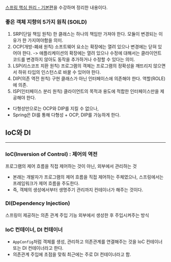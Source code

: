 [스프링 핵심 원리 - 기본편](https://www.inflearn.com/course/%EC%8A%A4%ED%94%84%EB%A7%81-%ED%95%B5%EC%8B%AC-%EC%9B%90%EB%A6%AC-%EA%B8%B0%EB%B3%B8%ED%8E%B8/dashboard)을 수강하며 정리한 내용이다.


### 좋은 객체 지향의 5가지 원칙 (SOILD)
1. SRP(단일 책임 원칙)
    한 클래스는 하나의 책임만 가져야 한다.
    모듈이 변경되는 이유가 한 가지여야함을 의미.
2. OCP(개방-폐쇄 원칙)
    소프트웨어 요소는 확장에는 열려 있으나 변경에는 닫혀 있어야 한다.
    -> 애플리케이션의 확장에는 열려 있으나 수정에 대해서는 클라이언트 코드를 변경하지 않아도 동작을 추가하거나 수정할 수 있다는 의미.
3. LSP(리스코프 치환 원칙)
    프로그램의 객체는 프로그램의 정확성을 깨뜨리지 않으면서 하위 타입의 인스턴스로 바꿀 수 있어야 한다.
4. DIP(의존 역전 원칙)
    구현 클래스가 아닌 인터페이스에 의존해야 한다. 역할(ROLE)에 의존.
5. ISP(인터페이스 분리 원칙)
    클라이언트의 목적과 용도에 적합한 인터페이스만을 제공해야 한다.

* 다형성만으로는 OCP와 DIP를 지킬 수 없으나,
* Spring은 DI를 통해 다형성 + OCP, DIP를 가능하게 한다.

## IoC와 DI
***
### IoC(Inversion of Control) : 제어의 역전
프로그램의 제어 흐름을 직접 제어하는 것이 아닌, 외부에서 관리하는 것
* 본래는 개발자가 프로그램의 제어 흐름을 직접 제어하는 주체였으나, 스프링에서는 프레임워크가 제어 흐름을 주도한다.
* 즉, 객체의 생성에서부터 생명주기 관리까지 컨테이너가 해주는 것이다.

### DI(Dependency Injection)
스프링이 제공하는 의존 관계 주입 기능
외부에서 생성한 후 주입시켜주는 방식

### IoC 컨테이너, DI 컨테이너
* ```AppConfig```처럼 객체를 생성, 관리하고 의존관계를 연결해주는 것을 IoC 컨테이너 또는 DI 컨테이너라고 한다.
* 의존관계 주입에 초점을 맞춰 최근에는 주로 DI 컨테이너라고 함.
